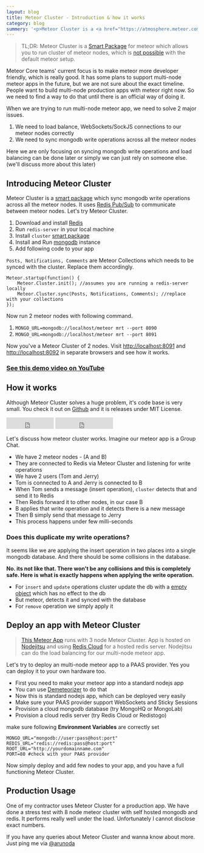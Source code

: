 ```yaml
---
layout: blog
title: Meteor Cluster - Introduction & how it works
category: blog
summery: '<p>Meteor Cluster is a <a href="https://atmosphere.meteor.com/package/cluster">Smart Package</a> for meteor which allows you to run cluster of meteor nodes, which is <a href="http://stackoverflow.com/a/13716069/457224">not possible</a> with the default meteor setup.</p>'
---
```


> TL;DR: Meteor Cluster is a [Smart Package](https://atmosphere.meteor.com/package/cluster) for meteor which allows you to run cluster of meteor nodes, which is [not possible](http://stackoverflow.com/a/13716069/457224) with the default meteor setup.

Meteor Core teams' current focus is to make meteor more developer friendly, which is really good. It has some plans to support multi-node meteor apps in the future, but we are not sure about the exact timeline. People want to build multi-node production apps with meteor right now. So we need to find a way to do that until there is an official way of doing it.

When we are trying to run multi-node meteor app, we need to solve 2 major issues.

1. We need to load balance, WebSockets/SockJS connections to our meteor nodes correctly
2. We need to sync mongodb write operations across all the meteor nodes

Here we are only focusing on syncing mongodb write operations and load balancing can be done later or simply we can just rely on someone else. (we'll discuss more about this later)

## Introducing Meteor Cluster

Meteor Cluster is a [smart package](https://atmosphere.meteor.com/package/cluster) which sync mongodb write operations across all the meteor nodes. It uses [Redis Pub/Sub](http://redis.io/topics/pubsub) to communicate between meteor nodes. Let's try Meteor Cluster.

1. Download and install [Redis](http://redis.io)
2. Run `redis-server` in your local machine
3. Install `cluster` [smart package](https://atmosphere.meteor.com/package/cluster)
5. Install and Run [mongodb](http://www.mongodb.org/) instance
4. Add following code to your app

`Posts, Notifications, Comments` are Meteor Collections which needs to be synced with the cluster. Replace them accordingly.

    Meteor.startup(function() {
        Meteor.Cluster.init(); //assumes you are running a redis-server locally
        Meteor.Cluster.sync(Posts, Notifications, Comments); //replace with your collections
    });

Now run 2 meteor nodes with following command.

1. `MONGO_URL=mongodb://localhost/meteor mrt --port 8090`
2. `MONGO_URL=mongodb://localhost/meteor mrt --port 8091`

Now you've a Meteor Cluster of 2 nodes. Visit [http://localhost:8091](http://localhost:8091) and [http://localhost:8092](http://localhost:8091) in separate browsers and see how it works.

### [See this demo video on YouTube](http://www.youtube.com/watch?v=12NkUJEdFCw&feature=youtu.be)

## How it works

Although Meteor Cluster solves a huge problem, it's code base is very small. You check it out on [Github](https://github.com/arunoda/meteor-cluster) and it is releases under MIT License.

<iframe src="http://ghbtns.com/github-btn.html?user=arunoda&repo=meteor-cluster&type=watch&count=true&size=large" allowtransparency="true" frameborder="0" scrolling="0" width="125px" height="30px">
</iframe>
<iframe src="http://ghbtns.com/github-btn.html?user=arunoda&repo=meteor-cluster&type=fork&count=true&size=large" allowtransparency="true" frameborder="0" scrolling="0" width="152px" height="30px">
</iframe>

Let's discuss how meteor cluster works. Imagine our meteor app is a Group Chat.

* We have 2 meteor nodes - (A and B)
* They are connected to Redis via Meteor Cluster and listening for write operations
* We have 2 users (Tom and Jerry)
* Tom is connected to A and Jerry is connected to B
* When Tom sends a message (insert operation), `cluster` detects that and send it to Redis
* Then Redis forward it to other nodes, in our case B
* B applies that write operation and it detects there is a new message 
* Then B simply send that message to Jerry
* This process happens under few milli-seconds

### Does this duplicate my write operations?

It seems like we are applying the insert operation in two places into a single mongodb database. And there should be some collisions in the database.

**No. its not like that. There won't be any collisions and this is completely safe. Here is what is exactly happens when applying the write operation.**

* For `insert` and `update` operations cluster update the db with a [empty object](http://goo.gl/hS9cx) which has no effect to the db
* But meteor, detects it and synced with the database
* For `remove` operation we simply apply it

## Deploy an app with Meteor Cluster 

> [This Meteor App](http://meteor-cluster.jit.su) runs with 3 node Meteor Cluster. App is hosted on [Nodejitsu](nodejitsu.com) and using [Redis Cloud](http://redis-cloud.com/) for a hosted redis server. Nodejitsu can do the load balancing for our multi-node meteor app.

Let's try to deploy an multi-node meteor app to a PAAS provider. Yes you can deploy it to your own hardware too.

* First you need to make your meteor app into a standard nodejs app
* You can use [Demeteorizer](https://github.com/OnModulus/demeteorizer) to do that
* Now this is standard nodejs app, which can be deployed very easily 
* Make sure your PAAS provider support WebSockets and Sticky Sessions
* Provision a cloud mongodb database (try MongoHQ or MongoLab)
* Provision a cloud redis server (try Redis Cloud or Redistogo)

make sure following **Environment Variables** are correctly set

    MONGO_URL="mongodb://user:pass@host:port"
    REDIS_URL="redis://redis:pass@host:port" 
    ROOT_URL="http://yourdomainname.com"
    PORT=80 #check with your PAAS provider

Now simply deploy and add few nodes to your app, and you have a full functioning Meteor Cluster.

## Production Usage

One of my contractor uses Meteor Cluster for a production app. We have done a stress test with 8 node meteor cluster with self hosted mongodb and redis. It performs really well under the load. Unfortunately I cannot disclose exact numbers. 

If you have any queries about Meteor Cluster and wanna know about more. Just ping me via [@arunoda](http://twitter.com/arunoda)








